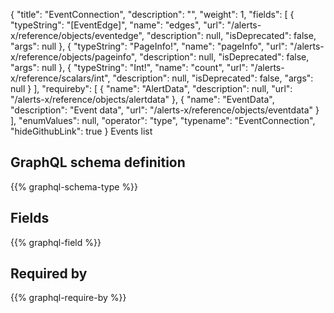 {
  "title": "EventConnection",
  "description": "",
  "weight": 1,
  "fields": [
    {
      "typeString": "[EventEdge]",
      "name": "edges",
      "url": "/alerts-x/reference/objects/eventedge",
      "description": null,
      "isDeprecated": false,
      "args": null
    },
    {
      "typeString": "PageInfo!",
      "name": "pageInfo",
      "url": "/alerts-x/reference/objects/pageinfo",
      "description": null,
      "isDeprecated": false,
      "args": null
    },
    {
      "typeString": "Int!",
      "name": "count",
      "url": "/alerts-x/reference/scalars/int",
      "description": null,
      "isDeprecated": false,
      "args": null
    }
  ],
  "requireby": [
    {
      "name": "AlertData",
      "description": null,
      "url": "/alerts-x/reference/objects/alertdata"
    },
    {
      "name": "EventData",
      "description": "Event data",
      "url": "/alerts-x/reference/objects/eventdata"
    }
  ],
  "enumValues": null,
  "operator": "type",
  "typename": "EventConnection",
  "hideGithubLink": true
}
Events list
## GraphQL schema definition

{{% graphql-schema-type %}}

## Fields

{{% graphql-field %}}

## Required by

{{% graphql-require-by %}}
